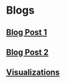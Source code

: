 # Blogs

## [Blog Post 1](post_1.md)

## [Blog Post 2](post_2.md)

## [Visualizations](visualizations.md)
